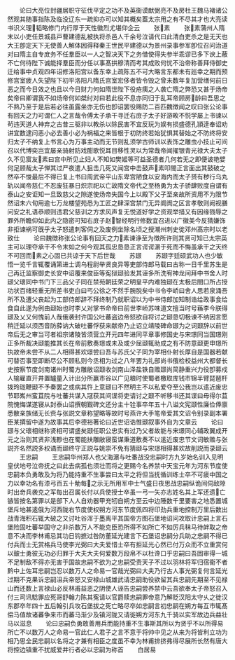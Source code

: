 <!-- { "loadSidebar": true } -->
　　论曰大亮位封疆居职守征伐平定之功不及英衞谟猷弼亮不及房杜王魏马褚诸公然观其随事指陈及临没辽东一疏抑亦可以知其概矣葢太宗用之有不尽其才也大亮读书识义理韬略修门内行厚于天性徽烈尤堪仰企云
　　张素
　　张素蒲州人隋末以小吏任景城县戸曹建德乱被执将杀邑人千余号泣请代曰此清白吏杀之是无天也大王卽定天下无使善人解体因得释秦王世民平建德以为景州录事参军卽位召问治道对曰隋主自专庻务不任羣臣以一人之智决天下之务借使得失参半乖谬已多下谀上蔽不亡何待陛下诚能择羣臣而分任以事髙拱穆清而考其成败何忧不治帝称善拜侍御史迁给事中贞观四年诏修洛阳宫以备东幸上疏陈五不可大略言东都未有廵幸之期而预修宫室疲人失望陛下初平洛阳凡隋氏宫室宏侈者皆令毁之曾未数年复加营缮何前日恶之而今日效之也且以今日财力何如隋世陛下役疮痍之人袭亡隋之弊恐又甚于炀帝矣帝曰卿谓我不如炀帝何如桀纣对曰若此役不息亦同归于乱耳帝顾房龄曰吾思之不熟乃至于是后若必往虽露坐亦无伤也卽诏罢役赐防二百匹魏徴闻之叹曰张公论事有回天之力可谓仁人之言哉令傅太子承干寻迁右庻子太子好游畋不悦学屡上书谏以茍违天道人神弃之古昔三驱非以教杀以除民害不宜反玩为娱有损盛德孔頴逹奉诏劝讲宜数逮问恶小必去善小必为祸福之来皆根于初防终若始犹惧其替始之不防终将安归太子不纳复上书言心为万事主动而无节则乱须学古师训以表饰之雕虫小技止可间召以代博奕岂宜屡亲骑射防戏酣歌悦耳目移性灵以为常哉帝闻擢银青光禄大夫太子久不见賔友素曰宫中所见止妇人不知如樊姬等可益圣德者几何若无之即便诐艳嬖何足顾哉太子惮其过严夜遣人狙击几死又闻宫中击鼓声素叩閤正言面出其鼓破之然卒不悛最后不得已复上书曰周武帝平山东卑宫陋食以安海内而太子赟有秽行乌丸轨以闻帝慈仁不忍废狂暴日炽宗祀以亡故隋文帝代之至杨勇为太子骄肆败度自谓有泰山之安讵知一旦致慈父之隙遂使炀帝失国今上以殿下父子至亲故所资用不为限节然诏未六旬用逾七万龙楼望苑悉为工匠之肆深宫禁门无异阛阓之区言孝敬则阙视膳问安之礼语恭顺则违君父慈训之方求风声复无悦道好学之资观举措又有因缘戮辱之罪外所瞻仰如此内之隐密可知右庻子赵智经明行修数宜召进以广徽美今反猜嫌饰非拒谏祸可旣乎太子怒遣刺客伺之及废例坐除名顷之授潮州刺史徙邓州髙宗时以老致仕
　　论曰魏徴称张公论事有回天之力素谏诤至为徴所许则其贤可知已太宗英主可以理夺承干不令末如之何今观其孤忠恳恳正言谔谔濵于死而不悔虽承干之天终不可回而素之心固已共谅于天下后世哉
　　苏颋
　　苏颋字廷硕武功人也少敏悟一览千言辄覆诵第进士调乌程尉举贤良异等吏部侍郎马载曰古称一日千里苏生是己再迁监察御史长安中诏覆来俊臣等寃狱颋验发其诬多所洗宥神龙间拜中书舍人时颋父瓌同中书门下三品父子同在禁苑朝廷荣之明皇平内难独颋在太极后閤口所占授功状百绪轻重无所差书吏白曰丐公徐之不然手腕脱矣中书令李峤曰舍人思若泉涌吾所不及遭父丧起为工部侍郎辞不拜终制乃就职诏以为中书侍郎加知制诰给政事食给食自此遂为例由颋始也时李乂对掌书命帝曰前世李峤苏味道文擅当时号蘓李今朕得颋及乂又何愧前人哉俄袭封许国公吐蕃盗边帝怒欲自将讨之颋恳切极谏不纳因言愿稍迁延以须西音防薛讷大破吐蕃俘获来献帝乃止诏立靖陵碑命颋为之词颋辞以前世帝后无之审当可者祖宗诸陵皆须营立开元四年进同平章事修国史与宋璟同当国璟刚正多所裁决颋能推其长在帝前敷奏璟或未及或少屈颋辄助成之有不防意颋更申璟所执故帝未尝不从二人相得甚欢璟尝曰吾与苏氏父子同为宰相仆射长厚自是国器若献可替否事至即断尽公不顾私则今丞相为过之八年罢为礼部尚书俄检校益州大都督长史按察节度剑南诸州时蜀方雕敝诏颋收剑南山泽盐铁自赡颋尚简静重兴力役卽募戍人输雇直开井置罏量入计出分所赢市谷以广见粮时使蜀者檄取库钱市锦半臂琵琶杆拨玲珑鞭颋不予奏罢之或病其忤上意颋曰不然明主不以私爱夺至公我岂以逺近废忠节耶嶲州蛮苴院与吐蕃共谋入冦获其间谍将吏请讨之颋不听移书还其谍曰毋得尔苴院愧悔谋遂寝从封泰山诏撰朝觐碑文还分主十铨事卒年五十八谥文宪颋性廉俭俸廪悉散亲族储无长赀与张説文章称望略等故时号燕许大手笔帝爱其文诏令别录副本署臣某撰留中遂为故事其后李德裕著论曰近世诏诰惟颋叙事外自为文章云
　　论曰颋与父瓌相继称贤相可谓盛矣颋任职公忠实有过乃父者故能与宋璟同心辅政翼成开元之治则其贤非浅尠也在蜀能扶雕敝寝蛮谋秉道敷奏不以逺近废忠节文词敏赡与张説齐名然説多权谲而颋终守正説与姚崇不免有猜颋与宋璟相得甚欢故削説而录颋云
　　王忠嗣
　　王忠嗣华州郑人也父海濵与吐番战没忠嗣时方九岁始名训入见明皇伏地号泣帝抚之曰此去病孤也须壮而将之更赐今名养禁中天宝元年为河东节度使忠嗣本负勇敢及为将乃能持重不生事尝曰太平之将但当抚循训练士卒不可疲中国之力以幸功名有漆弓百五十觔每之示无所用军中士气盛日夜思战忠嗣纵诡间伺敌隙时出竒兵袭克之军每出召属长付以兵使授士卒虽一弓一矢亦志姓名其上军还遗亡镞皆按名第罪以是部下人人自劝器甲充牣自朔方至云中边陲数千里要害之地悉置城堡斥地甚逺俄为河西陇右节度使权朔方河东节度佩四将印劲兵重地控制万里后数出战青海积石辄大破之又讨吐谷浑于墨离平其国帝方图石堡地诏问攻取计忠嗣上言石堡险固吐蕃举国守之非杀数万人不能克臣恐所得不如所亡不如厉兵秣马待衅取之帝意不决而李林甫忌其功日钩摭过咎防董延光建言下石堡诏忠嗣分兵助之忠嗣不得已付兵而士无赏格兵马使李光弼曰大夫爱惜士卒有拒延光心然已付万众而不立重赏何以皷士勇彼无功必归罪于大夫大夫何爱数万段帛不以杜谗口乎忠嗣曰吾固审得一城不足制敌不得亦无害于国故忠嗣不欲为之忠嗣受责天子不过以羽林将军归宿衞不者黔中上佐耳忠嗣岂忍以数万人之命易一官哉光弼曰大夫乃行古人事光弼复何言延光过期不克果诉忠嗣沮兵帝怒又安禄山城雄武请忠嗣助役欲留其兵忠嗣先期至不见禄山而还数上言禄山必反林甫益恶之阴使人诬告忠嗣尝养禁中云吾欲奉太子帝怒召入付三司讯騐罪应死哥舒翰力陈其寃请以官爵赎忠嗣罪帝意乃解贬汉阳太守乆之徙汉东郡卒年四十五后翰引兵攻石堡拔之死亡略尽卒如忠嗣言初忠嗣在朔方每互市辄髙偿马值故诸蕃争来市而蕃马渐少及镇河陇又请徙朔方河东九千骑以实军故边兵益壮马以滋息
　　论曰忠嗣负勇敢善用兵而能持重不生事斯其所以为贤乎不以所得易所亡不以数万人之命易一官此仁人君子之言不意于将帅中见之从来为将皆利立功为相乃思全民忠嗣以名将之才兼有相臣之度虽不幸为林甫排挤弗得尽展所长然有唐大将控边镇重不扰威爱并行者必以忠嗣为称首
　　白居易
